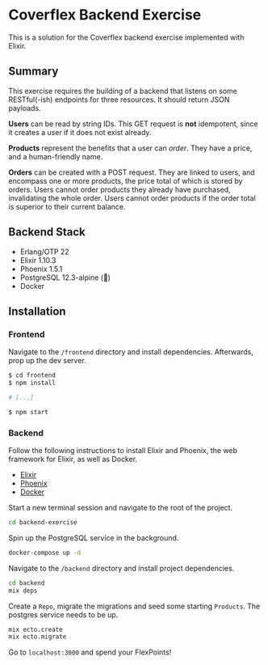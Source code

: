 # Coverflex Backend Exercise

This is a solution for the Coverflex backend exercise implemented with Elixir.

## Summary
This exercise requires the building of a backend that listens on some RESTful(-ish) endpoints for three resources. It should return JSON payloads.

**Users** can be read by string IDs. This GET request is **not** idempotent, since it creates a user if it does not exist already.

**Products** represent the benefits that a user can _order_. They have a price, and a human-friendly name.

**Orders** can be created with a POST request. They are linked to users, and encompass one or more products, the price total of which is stored by orders.
Users cannot order products they already have purchased, invalidating the whole order.
Users cannot order products if the order total is superior to their current balance.

## Backend Stack
* Erlang/OTP 22
* Elixir 1.10.3
* Phoenix 1.5.1
* PostgreSQL 12.3-alpine (🐋)
* Docker

## Installation
### Frontend
Navigate to the `/frontend` directory and install dependencies. Afterwards, prop up the dev server.
```bash
$ cd frontend
$ npm install

# [...]

$ npm start
```

### Backend
Follow the following instructions to install Elixir and Phoenix, the web framework for Elixir, as well as Docker.
* [Elixir](https://elixir-lang.org/install.html)
* [Phoenix](https://hexdocs.pm/phoenix/installation.html#content)
* [Docker](https://docs.docker.com/get-docker/)

Start a new terminal session and navigate to the root of the project.
```bash
cd backend-exercise
```

Spin up the PostgreSQL service in the background.
```bash
docker-compose up -d
```

Navigate to the `/backend` directory and install project dependencies.
```bash
cd backend
mix deps
```

Create a `Repo`, migrate the migrations and seed some starting `Products`. The postgres service needs to be up.
```bash
mix ecto.create
mix ecto.migrate
```

Go to `localhost:3000` and spend your FlexPoints!